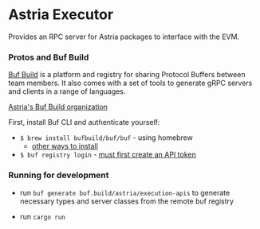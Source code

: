 # Astria Executor

Provides an RPC server for Astria packages to interface with the EVM.

### Protos and Buf Build

[Buf Build](https://buf.build/) is a platform and registry for sharing Protocol Buffers between team members. It also comes with a set of tools to generate gRPC servers and clients in a range of languages.

[Astria's Buf Build organization](https://buf.build/astria)

First, install Buf CLI and authenticate yourself:

* `$ brew install bufbuild/buf/buf` - using homebrew
    * [other ways to install](https://docs.buf.build/installation)
* `$ buf registry login` - [must first create an API token](https://docs.buf.build/tutorials/getting-started-with-bsr#create-an-api-token)

### Running for development

* run `buf generate buf.build/astria/execution-apis` to generate necessary types and server classes from the remote buf registry

* run `cargo run`
